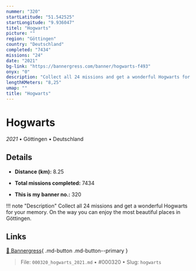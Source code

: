 ```yaml
---
nummer: "320"
startLatitude: "51.542525"
startLongitude: "9.936047"
titel: "Hogwarts"
picture: ""
region: "Göttingen"
country: "Deutschland"
completed: "7434"
missions: "24"
date: "2021"
bg-link: "https://bannergress.com/banner/hogwarts-f493"
onyx: "0"
description: "Collect all 24 missions and get a wonderful Hogwarts for your memory. On the way you can enjoy the most beautiful places in Göttingen."
lengthKMeters: "8,25"
umap: ""
title: "Hogwarts"
---
```

# Hogwarts

*2021* • Göttingen • Deutschland



## Details
- **Distance (km):** 8.25

- **Total missions completed:** 7434
- **This is my banner no.:** 320


!!! note "Description"
    Collect all 24 missions and get a wonderful Hogwarts for your memory. On the way you can enjoy the most beautiful places in Göttingen.



## Links
[🔗 Bannergress](https://bannergress.com/banner/hogwarts-f493){ .md-button .md-button--primary }



> File: `000320_hogwarts_2021.md` • #000320 • Slug: `hogwarts`
